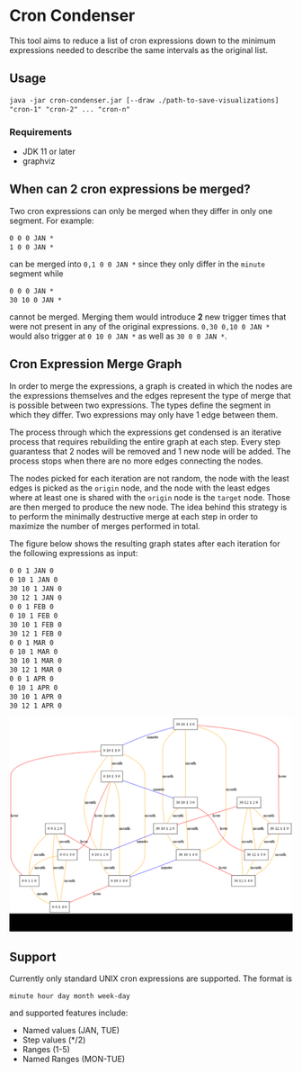 # Cron Condenser

This tool aims to reduce a list of cron expressions down to the minimum
expressions needed to describe the same intervals as the original list.

## Usage


```
java -jar cron-condenser.jar [--draw ./path-to-save-visualizations] "cron-1" "cron-2" ... "cron-n"
```

### Requirements
- JDK 11 or later
- graphviz

## When can 2 cron expressions be merged?

Two cron expressions can only be merged when they differ in only one segment.
For example:

```
0 0 0 JAN *
1 0 0 JAN *
```

can be merged into `0,1 0 0 JAN *` since they only differ in the `minute` segment while

```
0 0 0 JAN *
30 10 0 JAN *
```

cannot be merged. Merging them would introduce **2** new trigger times that were
not present in any of the original expressions. `0,30 0,10 0 JAN *` would also
trigger at `0 10 0 JAN *` as well as `30 0 0 JAN *`.

## Cron Expression Merge Graph

In order to merge the expressions, a graph is created in which the nodes are the
expressions themselves and the edges represent the type of merge that is
possible between two expressions. The types define the segment in which
they differ. Two expressions may only have 1 edge between them.

The process through which the expressions get condensed is an iterative process
that requires rebuilding the entire graph at each step. Every step guarantess
that 2 nodes will be removed and 1 new node will be added. The process stops when
there are no more edges connecting the nodes.

The nodes picked for each iteration are not random, the node with the least
edges is picked as the `origin` node, and the node with the least edges where at
least one is shared with the `origin` node is the `target` node. Those are then
merged to produce the new node. The idea behind this strategy is to perform the
minimally destructive merge at each step in order to maximize the number of
merges performed in total.

The figure below shows the resulting graph states after each iteration for the
following expressions as input:

```
0 0 1 JAN 0
0 10 1 JAN 0
30 10 1 JAN 0
30 12 1 JAN 0
0 0 1 FEB 0
0 10 1 FEB 0
30 10 1 FEB 0
30 12 1 FEB 0
0 0 1 MAR 0
0 10 1 MAR 0
30 10 1 MAR 0
30 12 1 MAR 0
0 0 1 APR 0
0 10 1 APR 0
30 10 1 APR 0
30 12 1 APR 0
```

![Cron condensing merge graphs](./doc/cron-condensing-large.gif)

## Support

Currently only standard UNIX cron expressions are supported. The format is

```
minute hour day month week-day
```

and supported features include:
- Named values (JAN, TUE)
- Step values (*/2)
- Ranges (1-5)
- Named Ranges (MON-TUE)
